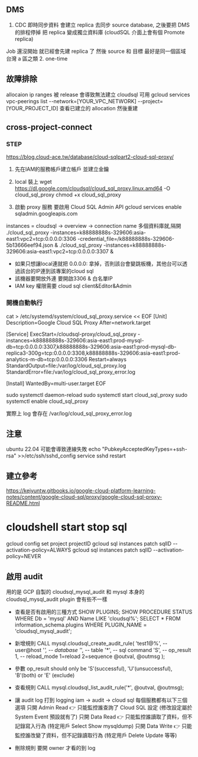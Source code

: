 ## DMS
1. CDC 即時同步資料
會建立 replica 去同步 source database, 之後要把 DMS 的排程停掉 把 replica 變成獨立資料庫 (cloudSQL 介面上會有個 Promote replica)

Job 還沒開始 就已經會先建 replica 了
然後 source 和 目標 最好是同一個區域 台灣 a 區之類
2. one-time 

## 故障排除
allocaion ip ranges 被 release 會導致無法建立 cloudsql
可用 
gcloud services vpc-peerings list --network=[YOUR_VPC_NETWORK] --project=[YOUR_PROJECT_ID]
查看已建立的 allocation 然後重建

## cross-project-connect
### STEP
https://blog.cloud-ace.tw/database/cloud-sqlpart2-cloud-sql-proxy/
1. 先在IAM的服務帳戶建立帳戶
並建立金鑰

2. local 裝上
wget https://dl.google.com/cloudsql/cloud_sql_proxy.linux.amd64 -O cloud_sql_proxy
chmod +x cloud_sql_proxy

3. 啟動 proxy 服務
要啟用 Cloud SQL Admin API
gcloud services enable sqladmin.googleapis.com

instances = cloudsql -> overview -> connection name
多個資料庫就,隔開
./cloud_sql_proxy -instances=k88888888s-329606:asia-east1:vpc2=tcp:0.0.0.0:3306 -credential_file=/k88888888s-329606-5b13666eef94.json &
./cloud_sql_proxy -instances=k88888888s-329606:asia-east1:vpc2=tcp:0.0.0.0:3307 &
* 如果只想讓local連就把 0.0.0.0: 拿掉，否則該台會變跳板機，其他台可以透過該台的IP連到該專案的cloud sql
* 該機器要開放外連 要開啟3306 & 白名單IP
* IAM key 權限需要 cloud sql client&Editor&Admin

### 開機自動執行

cat > /etc/systemd/system/cloud_sql_proxy.service << EOF
[Unit]
Description=Google Cloud SQL Proxy
After=network.target

[Service]
ExecStart=/cloudsql-proxy/cloud_sql_proxy -instances=k88888888s-329606:asia-east1:prod-mysql-db=tcp:0.0.0.0:3307,k88888888s-329606:asia-east1:prod-mysql-db-replica3-300g=tcp:0.0.0.0:3308,k88888888s-329606:asia-east1:prod-analytics-m-db=tcp:0.0.0.0:3306
Restart=always
StandardOutput=file:/var/log/cloud_sql_proxy.log
StandardError=file:/var/log/cloud_sql_proxy_error.log

[Install]
WantedBy=multi-user.target
EOF

sudo systemctl daemon-reload
sudo systemctl start cloud_sql_proxy
sudo systemctl enable cloud_sql_proxy

實際上 log 會存在
/var/log/cloud_sql_proxy_error.log

## 注意
ubuntu 22.04 可能會導致連線失敗
echo "PubkeyAcceptedKeyTypes=+ssh-rsa" >>/etc/ssh/sshd_config 
service sshd restart

## 建立參考
https://kejyuntw.gitbooks.io/google-cloud-platform-learning-notes/content/google-cloud-sql/proxy/google-cloud-sql-proxy-README.html

# cloudshell start stop sql
gcloud config set project projectID
gcloud sql instances patch sqlID --activation-policy=ALWAYS
gcloud sql instances patch sqlID --activation-policy=NEVER

## 啟用 audit
用的是 GCP 自製的 cloudsql_mysql_audit 和 mysql 本身的 cloudsql_mysql_audit plugin 會有些不一樣

* 查看是否有啟用的三種方式
SHOW PLUGINS;
SHOW PROCEDURE STATUS WHERE Db = 'mysql' AND Name LIKE 'cloudsql%';
SELECT * FROM information_schema.plugins WHERE PLUGIN_NAME = 'cloudsql_mysql_audit';

* 新增規則
CALL mysql.cloudsql_create_audit_rule(
    'test1@%',   -- user@host
    '*',         -- database
    '*',         -- table
    '*',         -- sql command
    'S',         -- op_result
    1,           -- reload_mode 1=reload 2=sequence
    @outval,
    @outmsg
);

* 參數
op_result should only be 'S'(successful), 'U'(unsuccessful), 'B'(both) or 'E' (exclude) 

* 查看規則
CALL mysql.cloudsql_list_audit_rule('*', @outval, @outmsg);

* 讓 audit log 打到 logging
iam -> audit -> cloud sql 每個服務都有以下三個選項
只開 Admin Read 👉 只能監控誰查詢了 Cloud SQL 設定 (修改設定屬於 System Event 預設就有了)
只開 Data Read 👉 只能監控誰讀取了資料，但不記錄寫入行為 (特定用戶 Select Show mysqldump)
只開 Data Write 👉 只能監控誰改變了資料，但不記錄讀取行為 (特定用戶 Delete Update 等等)

* 刪除規則
要開 owner 才看的到 log